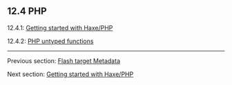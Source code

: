 ## 12.4 PHP

12.4.1: [Getting started with Haxe/PHP](target-php-getting-started.md)

12.4.2: [PHP untyped functions](target-php-untyped.md)

---

Previous section: [Flash target Metadata](target-flash-metadata.md)

Next section: [Getting started with Haxe/PHP](target-php-getting-started.md)